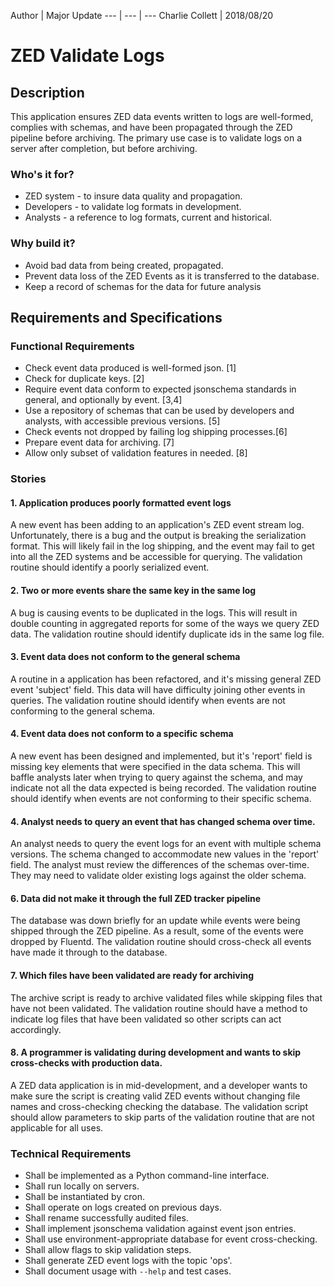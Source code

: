 Author | Major Update
--- | --- | ---
Charlie Collett | 2018/08/20

# ZED Validate Logs

## Description
This application ensures ZED data events written to logs are well-formed, complies with schemas, and have been propagated through the ZED pipeline before archiving. The primary use case is to validate logs on a server after completion, but before archiving.

### Who's it for?
* ZED system - to insure data quality and propagation.
* Developers - to validate log formats in development.
* Analysts - a reference to log formats, current and historical.

### Why build it?
* Avoid bad data from being created, propagated.
* Prevent data loss of the ZED Events as it is transferred to the database.
* Keep a record of schemas for the data for future analysis

## Requirements and Specifications

### Functional Requirements
* Check event data produced is well-formed json. [1]
* Check for duplicate keys. [2]
* Require event data conform to expected jsonschema standards in general, and optionally by event. [3,4]
* Use a repository of schemas that can be used by developers and analysts, with accessible previous versions. [5]
* Check events not dropped by failing log shipping processes.[6]
* Prepare event data for archiving. [7]
* Allow only subset of validation features in needed. [8]

### Stories

#### 1. Application produces poorly formatted event logs
A new event has been adding to an application's ZED event stream log. Unfortunately, there is a bug and the output is breaking the serialization format. This will likely fail in the log shipping, and the event may fail to get into all the ZED systems and be accessible for querying. The validation routine should identify a poorly serialized event.

#### 2. Two or more events share the same key in the same log
A bug is causing events to be duplicated in the logs. This will result in double counting in aggregated reports for some of the ways we query ZED data. The validation routine should identify duplicate ids in the same log file.

#### 3. Event data does not conform to the general schema
A routine in a application has been refactored, and it's missing general ZED event 'subject' field. This data will have difficulty joining other events in queries. The validation routine should identify when events are not conforming to the general schema.

#### 4. Event data does not conform to a specific schema
A new event has been designed and implemented, but it's 'report' field is missing key elements that were specified in the data schema. This will baffle analysts later when trying to query against the schema, and may indicate not all the data expected is being recorded. The validation routine should identify when events are not conforming to their specific schema.

#### 4. Analyst needs to query an event that has changed schema over time.
An analyst needs to query the event logs for an event with multiple schema versions. The schema changed to accommodate new values in the 'report' field. The analyst must review the differences of the schemas over-time. They may need to validate older existing logs against the older schema.

#### 6. Data did not make it through the full ZED tracker pipeline
The database was down briefly for an update while events were being shipped through the ZED pipeline. As a result, some of the events were dropped by Fluentd. The validation routine should cross-check all events have made it through to the database.

#### 7. Which files have been validated are ready for archiving
The archive script is ready to archive validated files while skipping files that have not been validated. The validation routine should have a method to indicate log files that have been validated so other scripts can act accordingly.

#### 8. A programmer is validating during development and wants to skip cross-checks with production data.
A ZED data application is in mid-development, and a developer wants to make sure the script is creating valid ZED events without changing file names and cross-checking checking the database. The validation script should allow parameters to skip parts of the validation routine that are not applicable for all uses.

### Technical Requirements

* Shall be implemented as a Python command-line interface.
* Shall run locally on servers.
* Shall be instantiated by cron.
* Shall operate on logs created on previous days.
* Shall rename successfully audited files.
* Shall implement jsonschema validation against event json entries.
* Shall use environment-appropriate database for event cross-checking.
* Shall allow flags to skip validation steps.
* Shall generate ZED event logs with the topic 'ops'.
* Shall document usage with `--help` and test cases.
